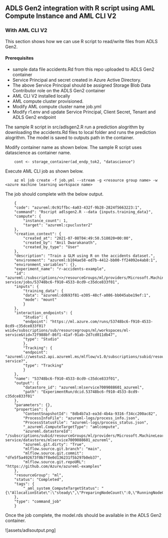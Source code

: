 ## ADLS Gen2 integration with R script using AML Compute Instance and AML CLI V2

### With AML CLI V2

This section shows how we can use R script to read/write files from ADLS Gen2. 

#### Prerequisites

- sample data file accidents.Rd from this repo uploaded to ADLS Gen2 container
- Service Principal and secret created in Azure Active Directory.
- The above Service Principal should be assigned Storage Blob Data Contributor role on the ADLS Gen2 container
- AML CLI V2 installed locally
- AML compute cluster provisioned.
- Modify AML compute cluster name job.yml
- Modify r1.env and update Service Principal, Client Secret, Tenant and ADLS Gen2 endpoint

The sample R script in src/adlsgen2.R run a prediction alogrithm by downloading the accidents.Rd files to local folder and runs the prediction alogrithm. The model is saved to outputs path in the container. 

Modify container name as shown below. The sample R script uses datascience as container name. 

        cont <- storage_container(ad_endp_tok2, "datascience")

Execute AML CLI job as shown below. 

        az ml job create -f job.yml --stream -g <resource group name> -w <azure machine learning workspace name>


The job should complete with the below output. 

        {
        "code": "azureml:0c91ffbc-4a03-432f-9b28-2824f5663223:1",
        "command": "Rscript adlsgen2.R --data {inputs.training_data}",
        "compute": {
            "instance_count": 1,
            "target": "azureml:cpucluster2"
        },
        "creation_context": {
            "created_at": "2021-07-08T04:49:50.518020+00:00",
            "created_by": "Anil Dwarakanath",
            "created_by_type": "User"
        },
        "description": "Train a GLM using R on the accidents dataset.",
        "environment": "azureml:b104ae58-ed7b-4412-bb00-ff24092e4ab8:1",
        "environment_variables": {},
        "experiment_name": "r-accidents-example",
        "id": "azureml:/subscriptions/<>/resourceGroups/ml/providers/Microsoft.MachineLearningServices/workspaces/ml-service/jobs/53748bc6-f910-4533-8cd9-c35dce833f01",
        "inputs": {
            "training_data": {
            "data": "azureml:dd693f81-e305-48cf-a086-bb045abe19ef:1",
            "mode": "mount"
            }
        },
        "interaction_endpoints": {
            "Studio": {
            "endpoint": "https://ml.azure.com/runs/53748bc6-f910-4533-8cd9-c35dce833f01?wsid=/subscriptions/sub/resourcegroups/ml/workspaces/ml-service&tid=72f988bf-86f1-41af-91ab-2d7cd011db47",
            "type": "Studio"
            },
            "Tracking": {
            "endpoint": "azureml://westus2.api.azureml.ms/mlflow/v1.0/subscriptions/subid/resourceGroups/ml/providers/Microsoft.MachineLearningServices/workspaces/ml-service?",
            "type": "Tracking"
            }
        },
        "name": "53748bc6-f910-4533-8cd9-c35dce833f01",
        "output": {
            "datastore_id": "azureml:mlservice7009088601_azureml",
            "path": "ExperimentRun/dcid.53748bc6-f910-4533-8cd9-c35dce833f01"
        },
        "parameters": {},
        "properties": {
            "ContentSnapshotId": "8db4b7a3-ea3d-4b4a-9316-f34cc200ac82",
            "ProcessInfoFile": "azureml-logs/process_info.json",
            "ProcessStatusFile": "azureml-logs/process_status.json",
            "_azureml.ComputeTargetType": "amlcompute",
            "azureml.datastoreId": "/subscriptions/subid/resourceGroups/ml/providers/Microsoft.MachineLearningServices/workspaces/ml-service/datastores/mlservice7009088601_azureml",
            "azureml.git.dirty": "True",
            "mlflow.source.git.branch": "main",
            "mlflow.source.git.commit": "dfe5f5a492673f0b7f8e0d136231f5b297b0eb37",
            "mlflow.source.git.repoURL": "https://github.com/Azure/azureml-examples"
        },
        "resourceGroup": "ml",
        "status": "Completed",
        "tags": {
            "_aml_system_ComputeTargetStatus": "{\"AllocationState\":\"steady\",\"PreparingNodeCount\":0,\"RunningNodeCount\":1,\"CurrentNodeCount\":1}"
        },
        "type": "command_job"
        }

Once the job complete, the model.rds should be available in the ADLS Gen2 container. 

![assets/adlsoutput.png]
